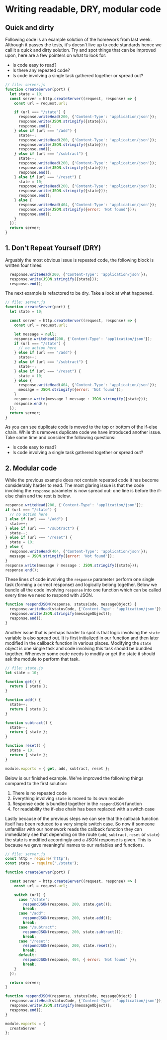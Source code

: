 # Writing readable, DRY, modular code

## <a name="quick">Quick and dirty</a>

Following code is an example solution of the homework from last week. Although it passes the tests, it's doesn't live up to code standards hence we call it a quick and dirty solution. Try and spot things that can be improved upon, here are a few pointers on what to look for:
  * Is code easy to read?
  * Is there any repeated code?
  * Is code involving a single task gathered together or spread out?

```js
// file: server.js
function createServer(port) {
  let state = 10;
  const server = http.createServer((request, response) => {
    const url = request.url;

    if (url === "/state") {
      response.writeHead(200, {'Content-Type': 'application/json'});
      response.write(JSON.stringify({state}));
      response.end();
    } else if (url === "/add") {
      state++;
      response.writeHead(200, {'Content-Type': 'application/json'});
      response.write(JSON.stringify({state}));
      response.end();
    } else if (url === "/subtract") {
      state--;
      response.writeHead(200, {'Content-Type': 'application/json'});
      response.write(JSON.stringify({state}));
      response.end();
    } else if (url === "/reset") {
      state = 10;
      response.writeHead(200, {'Content-Type': 'application/json'});
      response.write(JSON.stringify({state}));
      response.end();
    } else {
      response.writeHead(404, {'Content-Type': 'application/json'});
      response.write(JSON.stringify({error: 'Not found'}));
      response.end();
    }
  });
  return server;
}
```

## <a name="dry">1. Don't Repeat Yourself (DRY)</a>

Arguably the most obvious issue is repeated code, the following block is written four times:
```js
  response.writeHead(200, {'Content-Type': 'application/json'});
  response.write(JSON.stringify({state}));
  response.end();
```

The next example is refactored to be dry. Take a look at what happened.

```js
// file: server.js
function createServer(port) {
  let state = 10;

  const server = http.createServer((request, response) => {
    const url = request.url;

    let message = null;
    response.writeHead(200, {'Content-Type': 'application/json'});
    if (url === "/state") {
      // no action here
    } else if (url === "/add") {
      state++;
    } else if (url === "/subtract") {
      state--;
    } else if (url === "/reset") {
      state = 10;
    } else {
      response.writeHead(404, {'Content-Type': 'application/json'});
      message = JSON.stringify({error: 'Not found'});
    }
    response.write(message ? message : JSON.stringify({state}));
    response.end();
  });
  return server;
}
```

As you can see duplicate code is moved to the top or bottom of the if-else chain. While this removes duplicate code we have introduced another issue. Take some time and consider the following questions:
  * Is code easy to read?
  * Is code involving a single task gathered together or spread out?

## <a name="modular">2. Modular code</a>

While the previous example does not contain repeated code it has become considerably harder to read. The most glaring issue is that the code involving the `response` parameter is now spread out: one line is before the if-else chain and the rest is below.

```js
response.writeHead(200, {'Content-Type': 'application/json'});
if (url === "/state") {
  // no action here
} else if (url === "/add") {
  state++;
} else if (url === "/subtract") {
  state--;
} else if (url === "/reset") {
  state = 10;
} else {
  response.writeHead(404, {'Content-Type': 'application/json'});
  message = JSON.stringify({error: 'Not found'});
}
response.write(message ? message : JSON.stringify({state}));
response.end();
```

These lines of code involving the `response` parameter perform one single task (forming a correct response) and logically belong together. Below we bundle all the code involving `response` into one function which can be called every time we need to respond with JSON.

```js
function respondJSON(response, statusCode, messageObject) {
  response.writeHead(statusCode, {'Content-Type': 'application/json'});
  response.write(JSON.stringify(messageObject));
  response.end();
}
```

Another issue that is perhaps harder to spot is that logic involving the `state` variable is also spread out. It is first initialized in our function and then later modified in the callback function in various places. Modifying the `state` object is one single task and code involving this task should be bundled together. Whenever some code needs to modify or get the state it should ask the module to perform that task.

```js
// file: state.js
let state = 10;

function get() {
  return { state };
}

function add() {
  state++;
  return { state };
}

function subtract() {
  state--;
  return { state };
}

function reset() {
  state = 10;
  return { state };
}

module.exports = { get, add, subtract, reset };
```

Below is our finished example. We've improved the following things compared to the first solution:

1. There is no repeated code
2. Everything involving `state` is moved to its own module
3. Response code is bundled together in the `respondJSON` function
4. For readability the if-else chain has been replaced with a switch case

Lastly because of the previous steps we can see that the callback function itself has been reduced to a very simple switch case. So now if someone unfamiliar with our homework reads the callback function they can immediately see that depending on the route (`add`, `subtract`, `reset` or `state`) the state is modified accordingly and a JSON response is given. This is because we gave meaningful names to our variables and functions.

```js
// file: server.js
const http = require('http');
const state = require('./state');

function createServer(port) {

  const server = http.createServer((request, response) => {
    const url = request.url;

    switch (url) {
      case "/state":
        respondJSON(response, 200, state.get());
        break;
      case "/add":
        respondJSON(response, 200, state.add());
        break;
      case "/subtract":
        respondJSON(response, 200, state.subtract());
        break;
      case "/reset":
        respondJSON(response, 200, state.reset());
        break;
      default:
        respondJSON(response, 404, { error: 'Not found' });
        break;
    }
  });

  return server;
}

function respondJSON(response, statusCode, messageObject) {
  response.writeHead(statusCode, {'Content-Type': 'application/json'});
  response.write(JSON.stringify(messageObject));
  response.end();
}

module.exports = {
  createServer
};
```




